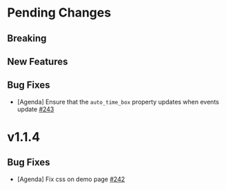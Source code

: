 # Pending Changes

## Breaking

## New Features

## Bug Fixes

- [Agenda] Ensure that the `auto_time_box` property updates when events update [#243](https://github.com/nylas/components/pull/243)
# v1.1.4

## Bug Fixes

- [Agenda] Fix css on demo page [#242](https://github.com/nylas/components/pull/242)
